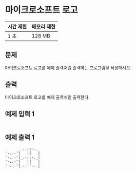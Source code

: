 # 마이크로소프트 로고

 

| 시간 제한 | 메모리 제한 |
| :-------- | :---------- |
| 1 초      | 128 MB      |



## 문제

마이크로소프트 로고를 예제 출력처럼 출력하는 프로그램을 작성하시오.



## 출력

마이크로소프트 로고를 예제 출력처럼 출력한다.



## 예제 입력 1

```

```



## 예제 출력 1

```
       _.-;;-._
'-..-'|   ||   |
'-..-'|_.-;;-._|
'-..-'|   ||   |
'-..-'|_.-''-._|
```